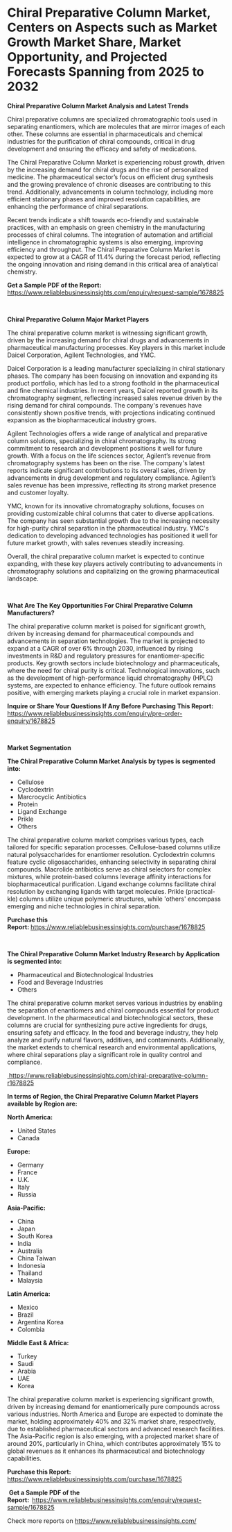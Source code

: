 <p><h1>Chiral Preparative Column Market, Centers on Aspects such as Market Growth Market Share, Market Opportunity, and Projected Forecasts Spanning from 2025 to 2032</h1></p><p><strong>Chiral Preparative Column Market Analysis and Latest Trends</strong></p>
<p><p>Chiral preparative columns are specialized chromatographic tools used in separating enantiomers, which are molecules that are mirror images of each other. These columns are essential in pharmaceuticals and chemical industries for the purification of chiral compounds, critical in drug development and ensuring the efficacy and safety of medications.</p><p>The Chiral Preparative Column Market is experiencing robust growth, driven by the increasing demand for chiral drugs and the rise of personalized medicine. The pharmaceutical sector’s focus on efficient drug synthesis and the growing prevalence of chronic diseases are contributing to this trend. Additionally, advancements in column technology, including more efficient stationary phases and improved resolution capabilities, are enhancing the performance of chiral separations.</p><p>Recent trends indicate a shift towards eco-friendly and sustainable practices, with an emphasis on green chemistry in the manufacturing processes of chiral columns. The integration of automation and artificial intelligence in chromatographic systems is also emerging, improving efficiency and throughput. The Chiral Preparative Column Market is expected to grow at a CAGR of 11.4% during the forecast period, reflecting the ongoing innovation and rising demand in this critical area of analytical chemistry.</p></p>
<p><strong>Get a Sample PDF of the Report:&nbsp;</strong> <a href="https://www.reliablebusinessinsights.com/enquiry/request-sample/1678825?utm_campaign=2313&utm_medium=2&utm_source=Github&utm_content=ia&utm_term=24032025&utm_id=chiral-preparative-column">https://www.reliablebusinessinsights.com/enquiry/request-sample/1678825</a></p>
<p>&nbsp;</p>
<p><strong>Chiral Preparative Column Major Market Players</strong></p>
<p><p>The chiral preparative column market is witnessing significant growth, driven by the increasing demand for chiral drugs and advancements in pharmaceutical manufacturing processes. Key players in this market include Daicel Corporation, Agilent Technologies, and YMC.</p><p>Daicel Corporation is a leading manufacturer specializing in chiral stationary phases. The company has been focusing on innovation and expanding its product portfolio, which has led to a strong foothold in the pharmaceutical and fine chemical industries. In recent years, Daicel reported growth in its chromatography segment, reflecting increased sales revenue driven by the rising demand for chiral compounds. The company's revenues have consistently shown positive trends, with projections indicating continued expansion as the biopharmaceutical industry grows.</p><p>Agilent Technologies offers a wide range of analytical and preparative column solutions, specializing in chiral chromatography. Its strong commitment to research and development positions it well for future growth. With a focus on the life sciences sector, Agilent’s revenue from chromatography systems has been on the rise. The company's latest reports indicate significant contributions to its overall sales, driven by advancements in drug development and regulatory compliance. Agilent’s sales revenue has been impressive, reflecting its strong market presence and customer loyalty.</p><p>YMC, known for its innovative chromatography solutions, focuses on providing customizable chiral columns that cater to diverse applications. The company has seen substantial growth due to the increasing necessity for high-purity chiral separation in the pharmaceutical industry. YMC's dedication to developing advanced technologies has positioned it well for future market growth, with sales revenues steadily increasing.</p><p>Overall, the chiral preparative column market is expected to continue expanding, with these key players actively contributing to advancements in chromatography solutions and capitalizing on the growing pharmaceutical landscape.</p></p>
<p>&nbsp;</p>
<p><strong>What Are The Key Opportunities For Chiral Preparative Column Manufacturers?</strong></p>
<p><p>The chiral preparative column market is poised for significant growth, driven by increasing demand for pharmaceutical compounds and advancements in separation technologies. The market is projected to expand at a CAGR of over 6% through 2030, influenced by rising investments in R&D and regulatory pressures for enantiomer-specific products. Key growth sectors include biotechnology and pharmaceuticals, where the need for chiral purity is critical. Technological innovations, such as the development of high-performance liquid chromatography (HPLC) systems, are expected to enhance efficiency. The future outlook remains positive, with emerging markets playing a crucial role in market expansion.</p></p>
<p><strong>Inquire or Share Your Questions If Any Before Purchasing This Report:</strong> <a href="https://www.reliablebusinessinsights.com/enquiry/pre-order-enquiry/1678825?utm_campaign=2313&utm_medium=2&utm_source=Github&utm_content=ia&utm_term=24032025&utm_id=chiral-preparative-column">https://www.reliablebusinessinsights.com/enquiry/pre-order-enquiry/1678825</a></p>
<p>&nbsp;</p>
<p><strong>Market Segmentation</strong></p>
<p><strong>The Chiral Preparative Column Market Analysis by types is segmented into:</strong></p>
<p><ul><li>Cellulose</li><li>Cyclodextrin</li><li>Marcrocyclic Antibiotics</li><li>Protein</li><li>Ligand Exchange</li><li>Prikle</li><li>Others</li></ul></p>
<p><p>The chiral preparative column market comprises various types, each tailored for specific separation processes. Cellulose-based columns utilize natural polysaccharides for enantiomer resolution. Cyclodextrin columns feature cyclic oligosaccharides, enhancing selectivity in separating chiral compounds. Macrolide antibiotics serve as chiral selectors for complex mixtures, while protein-based columns leverage affinity interactions for biopharmaceutical purification. Ligand exchange columns facilitate chiral resolution by exchanging ligands with target molecules. Prikle (practical-kle) columns utilize unique polymeric structures, while 'others' encompass emerging and niche technologies in chiral separation.</p></p>
<p><strong>Purchase this Report:&nbsp;</strong><a href="https://www.reliablebusinessinsights.com/purchase/1678825?utm_campaign=2313&utm_medium=2&utm_source=Github&utm_content=ia&utm_term=24032025&utm_id=chiral-preparative-column">https://www.reliablebusinessinsights.com/purchase/1678825</a></p>
<p>&nbsp;</p>
<p><strong>The Chiral Preparative Column Market Industry Research by Application is segmented into:</strong></p>
<p><ul><li>Pharmaceutical and Biotechnological Industries</li><li>Food and Beverage Industries</li><li>Others</li></ul></p>
<p><p>The chiral preparative column market serves various industries by enabling the separation of enantiomers and chiral compounds essential for product development. In the pharmaceutical and biotechnological sectors, these columns are crucial for synthesizing pure active ingredients for drugs, ensuring safety and efficacy. In the food and beverage industry, they help analyze and purify natural flavors, additives, and contaminants. Additionally, the market extends to chemical research and environmental applications, where chiral separations play a significant role in quality control and compliance.</p></p>
<p><a href="https://www.reliablebusinessinsights.com/chiral-preparative-column-r1678825?utm_campaign=2313&utm_medium=2&utm_source=Github&utm_content=ia&utm_term=24032025&utm_id=chiral-preparative-column">&nbsp;https://www.reliablebusinessinsights.com/chiral-preparative-column-r1678825</a></p>
<p><strong>In terms of Region, the Chiral Preparative Column Market Players available by Region are:</strong></p>
<p>
    <p> <strong> North America: </strong>
        <ul>
            <li>United States</li>
            <li>Canada</li>
        </ul>
        </p> 
    <p> <strong> Europe: </strong>
        <ul>
            <li>Germany</li>
            <li>France</li>
            <li>U.K.</li>
            <li>Italy</li>
            <li>Russia</li>
        </ul>
        </p> 
    <p> <strong> Asia-Pacific: </strong>
        <ul>
            <li>China</li>
            <li>Japan</li>
            <li>South Korea</li>
            <li>India</li>
            <li>Australia</li>
            <li>China Taiwan</li>
            <li>Indonesia</li>
            <li>Thailand</li>
            <li>Malaysia</li>
        </ul>
        </p> 
    <p> <strong> Latin America: </strong>
        <ul>
            <li>Mexico</li>
            <li>Brazil</li>
            <li>Argentina Korea</li>
            <li>Colombia</li>
        </ul>
        </p> 
    <p> <strong> Middle East & Africa: </strong>
        <ul>
            <li>Turkey</li>
            <li>Saudi</li>
            <li>Arabia</li>
            <li>UAE</li>
            <li>Korea</li>
        </ul>
    </p>
    </p>
<p><p>The chiral preparative column market is experiencing significant growth, driven by increasing demand for enantiomerically pure compounds across various industries. North America and Europe are expected to dominate the market, holding approximately 40% and 32% market share, respectively, due to established pharmaceutical sectors and advanced research facilities. The Asia-Pacific region is also emerging, with a projected market share of around 20%, particularly in China, which contributes approximately 15% to global revenues as it enhances its pharmaceutical and biotechnology capabilities.</p></p>
<p><strong>Purchase this Report: </strong><a href="https://www.reliablebusinessinsights.com/purchase/1678825?utm_campaign=2313&utm_medium=2&utm_source=Github&utm_content=ia&utm_term=24032025&utm_id=chiral-preparative-column">https://www.reliablebusinessinsights.com/purchase/1678825</a></p>
<p>&nbsp;<strong>Get a Sample PDF of the Report:&nbsp;&nbsp;</strong><a href="https://www.reliablebusinessinsights.com/enquiry/request-sample/1678825?utm_campaign=2313&utm_medium=2&utm_source=Github&utm_content=ia&utm_term=24032025&utm_id=chiral-preparative-column">https://www.reliablebusinessinsights.com/enquiry/request-sample/1678825</a></p>
<p><strong></strong></p>
<p>Check more reports on <a href="https://www.reliablebusinessinsights.com/?utm_campaign=2313&utm_medium=2&utm_source=Github&utm_content=ia&utm_term=24032025&utm_id=chiral-preparative-column">https://www.reliablebusinessinsights.com/</a></p>